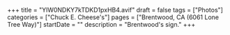+++
title = "YlW0NDKY7kTDKD1pxHB4.avif"
draft = false
tags = ["Photos"]
categories = ["Chuck E. Cheese's"]
pages = ["Brentwood, CA (6061 Lone Tree Way)"]
startDate = ""
description = "Brentwood's sign."
+++
